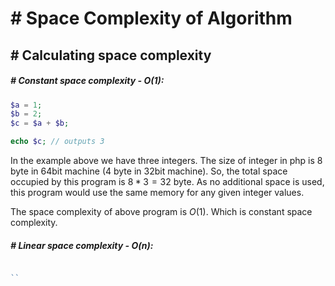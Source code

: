 # # Space Complexity of Algorithm

## # Calculating space complexity

##### # Constant space complexity - $O(1)$:
```php
$a = 1;
$b = 2;
$c = $a + $b;

echo $c; // outputs 3
```
In the example above we have three integers. The size of integer in php is 8 byte in 64bit machine (4 byte in 32bit machine). So, the total space occupied by this program is $8 * 3 = 32$ byte. As no additional space is used, this program would use the same memory for any given integer values.

The space complexity of above program is $O(1)$. Which is constant space complexity.

##### # Linear space complexity - $O(n)$:
```php

``